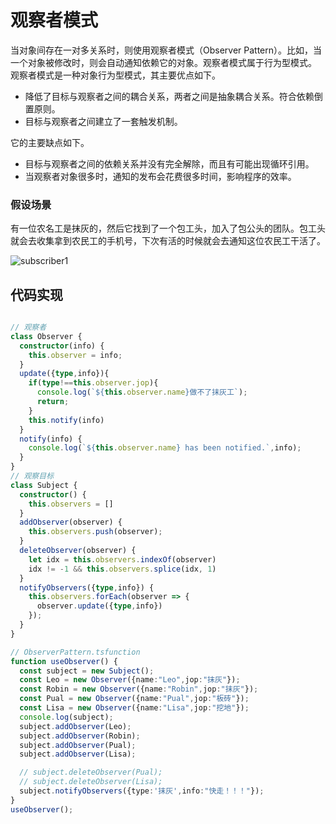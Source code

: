 # 观察者模式

当对象间存在一对多关系时，则使用观察者模式（Observer Pattern）。比如，当一个对象被修改时，则会自动通知依赖它的对象。观察者模式属于行为型模式。
观察者模式是一种对象行为型模式，其主要优点如下。
- 降低了目标与观察者之间的耦合关系，两者之间是抽象耦合关系。符合依赖倒置原则。
- 目标与观察者之间建立了一套触发机制。

它的主要缺点如下。
- 目标与观察者之间的依赖关系并没有完全解除，而且有可能出现循环引用。
- 当观察者对象很多时，通知的发布会花费很多时间，影响程序的效率。

### 假设场景
有一位农名工是抹灰的，然后它找到了一个包工头，加入了包公头的团队。包工头就会去收集拿到农民工的手机号，下次有活的时候就会去通知这位农民工干活了。

![subscriber1](/coder-yarn-learn/designPatterns/subscriber/subscriber1.jpg)

## 代码实现

```typescript

// 观察者
class Observer {
  constructor(info) {
    this.observer = info;
  }
  update({type,info}){
    if(type!==this.observer.jop){
      console.log(`${this.observer.name}做不了抹灰工`);
      return;
    }
    this.notify(info)
  }
  notify(info) {
    console.log(`${this.observer.name} has been notified.`,info);
  }
}
// 观察目标
class Subject {
  constructor() {
    this.observers = []
  }
  addObserver(observer) {
    this.observers.push(observer);
  }
  deleteObserver(observer) {
    let idx = this.observers.indexOf(observer)
    idx != -1 && this.observers.splice(idx, 1)
  }
  notifyObservers({type,info}) {
    this.observers.forEach(observer => {
      observer.update({type,info})
    });
  }
}

// ObserverPattern.tsfunction
function useObserver() {
  const subject = new Subject();
  const Leo = new Observer({name:"Leo",jop:"抹灰"});
  const Robin = new Observer({name:"Robin",jop:"抹灰"});
  const Pual = new Observer({name:"Pual",jop:"板砖"});
  const Lisa = new Observer({name:"Lisa",jop:"挖地"});
  console.log(subject);
  subject.addObserver(Leo);
  subject.addObserver(Robin);
  subject.addObserver(Pual);
  subject.addObserver(Lisa);

  // subject.deleteObserver(Pual);
  // subject.deleteObserver(Lisa);
  subject.notifyObservers({type:'抹灰',info:"快走！！！"});
}
useObserver();
```